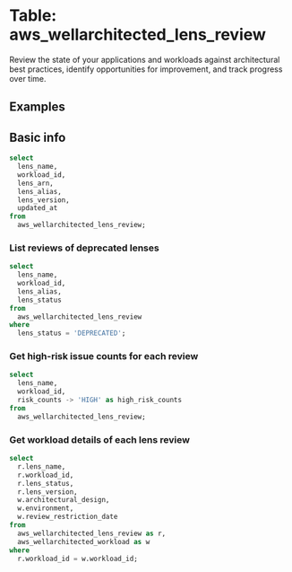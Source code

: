 # Table: aws_wellarchitected_lens_review

Review the state of your applications and workloads against architectural best practices, identify opportunities for improvement, and track progress over time.

## Examples

## Basic info

```sql
select
  lens_name,
  workload_id,
  lens_arn,
  lens_alias,
  lens_version,
  updated_at
from
  aws_wellarchitected_lens_review;
```

### List reviews of deprecated lenses

```sql
select
  lens_name,
  workload_id,
  lens_alias,
  lens_status
from
  aws_wellarchitected_lens_review
where
  lens_status = 'DEPRECATED';
```

### Get high-risk issue counts for each review

```sql
select
  lens_name,
  workload_id,
  risk_counts -> 'HIGH' as high_risk_counts
from
  aws_wellarchitected_lens_review;
```

### Get workload details of each lens review

```sql
select
  r.lens_name,
  r.workload_id,
  r.lens_status,
  r.lens_version,
  w.architectural_design,
  w.environment,
  w.review_restriction_date
from
  aws_wellarchitected_lens_review as r,
  aws_wellarchitected_workload as w
where
  r.workload_id = w.workload_id;
```
